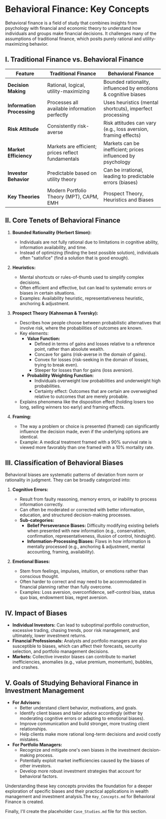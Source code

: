 # Behavioral Finance: Key Concepts

Behavioral finance is a field of study that combines insights from psychology with financial and economic theory to understand how individuals and groups make financial decisions. It challenges many of the assumptions of traditional finance, which posits purely rational and utility-maximizing behavior.

## I. Traditional Finance vs. Behavioral Finance

| Feature                 | Traditional Finance                                   | Behavioral Finance                                             |
|-------------------------|-------------------------------------------------------|----------------------------------------------------------------|
| **Decision Making**     | Rational, logical, utility-maximizing                 | Bounded rationality, influenced by emotions & cognitive biases |
| **Information Processing**| Processes all available information perfectly         | Uses heuristics (mental shortcuts), imperfect processing       |
| **Risk Attitude**       | Consistently risk-averse                              | Risk attitudes can vary (e.g., loss aversion, framing effects) |
| **Market Efficiency**   | Markets are efficient; prices reflect fundamentals    | Markets can be inefficient; prices influenced by psychology    |
| **Investor Behavior**   | Predictable based on utility theory                   | Can be irrational, leading to predictable errors (biases)      |
| **Key Theories**        | Modern Portfolio Theory (MPT), CAPM, EMH             | Prospect Theory, Heuristics and Biases                         |

## II. Core Tenets of Behavioral Finance

1.  **Bounded Rationality (Herbert Simon):**
    *   Individuals are not fully rational due to limitations in cognitive ability, information availability, and time.
    *   Instead of optimizing (finding the best possible solution), individuals often "satisfice" (find a solution that is good enough).

2.  **Heuristics:**
    *   Mental shortcuts or rules-of-thumb used to simplify complex decisions.
    *   Often efficient and effective, but can lead to systematic errors or biases in certain situations.
    *   Examples: Availability heuristic, representativeness heuristic, anchoring & adjustment.

3.  **Prospect Theory (Kahneman & Tversky):**
    *   Describes how people choose between probabilistic alternatives that involve risk, where the probabilities of outcomes are known.
    *   Key elements:
        *   **Value Function:**
            *   Defined in terms of gains and losses relative to a reference point, rather than absolute wealth.
            *   Concave for gains (risk-averse in the domain of gains).
            *   Convex for losses (risk-seeking in the domain of losses, trying to break even).
            *   Steeper for losses than for gains (loss aversion).
        *   **Probability Weighting Function:**
            *   Individuals overweight low probabilities and underweight high probabilities.
            *   Certainty effect: Outcomes that are certain are overweighed relative to outcomes that are merely probable.
    *   Explains phenomena like the disposition effect (holding losers too long, selling winners too early) and framing effects.

4.  **Framing:**
    *   The way a problem or choice is presented (framed) can significantly influence the decision made, even if the underlying options are identical.
    *   Example: A medical treatment framed with a 90% survival rate is viewed more favorably than one framed with a 10% mortality rate.

## III. Classification of Behavioral Biases

Behavioral biases are systematic patterns of deviation from norm or rationality in judgment. They can be broadly categorized into:

1.  **Cognitive Errors:**
    *   Result from faulty reasoning, memory errors, or inability to process information correctly.
    *   Can often be moderated or corrected with better information, education, and structured decision-making processes.
    *   **Sub-categories:**
        *   **Belief Perseverance Biases:** Difficulty modifying existing beliefs when presented with new information (e.g., conservatism, confirmation, representativeness, illusion of control, hindsight).
        *   **Information-Processing Biases:** Flaws in how information is mentally processed (e.g., anchoring & adjustment, mental accounting, framing, availability).

2.  **Emotional Biases:**
    *   Stem from feelings, impulses, intuition, or emotions rather than conscious thought.
    *   Often harder to correct and may need to be accommodated in financial planning rather than fully overcome.
    *   Examples: Loss aversion, overconfidence, self-control bias, status quo bias, endowment bias, regret aversion.

## IV. Impact of Biases

*   **Individual Investors:** Can lead to suboptimal portfolio construction, excessive trading, chasing trends, poor risk management, and ultimately, lower investment returns.
*   **Financial Professionals:** Analysts and portfolio managers are also susceptible to biases, which can affect their forecasts, security selection, and portfolio management decisions.
*   **Markets:** Collective investor biases can contribute to market inefficiencies, anomalies (e.g., value premium, momentum), bubbles, and crashes.

## V. Goals of Studying Behavioral Finance in Investment Management

*   **For Advisors:**
    *   Better understand client behavior, motivations, and goals.
    *   Identify client biases and tailor advice accordingly (either by moderating cognitive errors or adapting to emotional biases).
    *   Improve communication and build stronger, more trusting client relationships.
    *   Help clients make more rational long-term decisions and avoid costly mistakes.
*   **For Portfolio Managers:**
    *   Recognize and mitigate one's own biases in the investment decision-making process.
    *   Potentially exploit market inefficiencies caused by the biases of other investors.
    *   Develop more robust investment strategies that account for behavioral factors.

Understanding these key concepts provides the foundation for a deeper exploration of specific biases and their practical applications in wealth management and investment analysis.The `Key_Concepts.md` for Behavioral Finance is created.

Finally, I'll create the placeholder `Case_Studies.md` file for this section.

